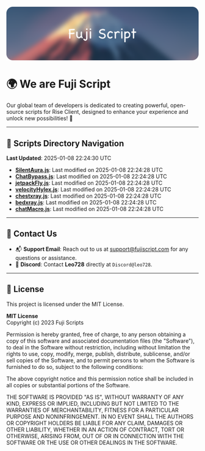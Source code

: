 ![Banner](.github/b.webp)

# 🌍 **We are Fuji Script**

Our global team of developers is dedicated to creating powerful, open-source scripts for Rise Client, designed to enhance your experience and unlock new possibilities! 🌟

---
<!-- SCRIPTS_NAVIGATION_START -->
## 📂 **Scripts Directory Navigation**

**Last Updated**: 2025-01-08 22:24:30 UTC

- **[SilentAura.js](scripts/SilentAura.js)**: Last modified on 2025-01-08 22:24:28 UTC
- **[ChatBypass.js](scripts/ChatBypass.js)**: Last modified on 2025-01-08 22:24:28 UTC
- **[jetpackFly.js](scripts/jetpackFly.js)**: Last modified on 2025-01-08 22:24:28 UTC
- **[velocityHylex.js](scripts/velocityHylex.js)**: Last modified on 2025-01-08 22:24:28 UTC
- **[chestxray.js](scripts/chestxray.js)**: Last modified on 2025-01-08 22:24:28 UTC
- **[bedxray.js](scripts/bedxray.js)**: Last modified on 2025-01-08 22:24:28 UTC
- **[chatMacro.js](scripts/chatMacro.js)**: Last modified on 2025-01-08 22:24:28 UTC

<!-- SCRIPTS_NAVIGATION_END -->

---

## 💬 **Contact Us**  
- 📬 **Support Email**: Reach out to us at [support@fujiscript.com](mailto:support@fujiscript.com) for any questions or assistance.  
- 💬 **Discord**: Contact **Leo728** directly at `Discord@leo728`.

---

## 📜 **License**

This project is licensed under the MIT License.  

**MIT License**  
Copyright (c) 2023 Fuji Scripts  

Permission is hereby granted, free of charge, to any person obtaining a copy of this software and associated documentation files (the "Software"), to deal in the Software without restriction, including without limitation the rights to use, copy, modify, merge, publish, distribute, sublicense, and/or sell copies of the Software, and to permit persons to whom the Software is furnished to do so, subject to the following conditions:  

The above copyright notice and this permission notice shall be included in all copies or substantial portions of the Software.  

THE SOFTWARE IS PROVIDED "AS IS", WITHOUT WARRANTY OF ANY KIND, EXPRESS OR IMPLIED, INCLUDING BUT NOT LIMITED TO THE WARRANTIES OF MERCHANTABILITY, FITNESS FOR A PARTICULAR PURPOSE AND NONINFRINGEMENT. IN NO EVENT SHALL THE AUTHORS OR COPYRIGHT HOLDERS BE LIABLE FOR ANY CLAIM, DAMAGES OR OTHER LIABILITY, WHETHER IN AN ACTION OF CONTRACT, TORT OR OTHERWISE, ARISING FROM, OUT OF OR IN CONNECTION WITH THE SOFTWARE OR THE USE OR OTHER DEALINGS IN THE SOFTWARE.  
